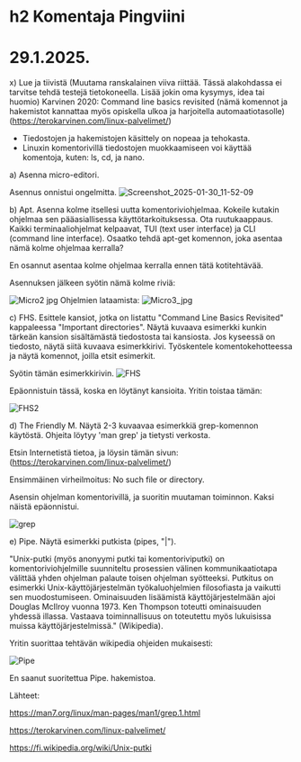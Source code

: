 h2 Komentaja Pingviini 
===
29.1.2025.
===
x) Lue ja tiivistä (Muutama ranskalainen viiva riittää. Tässä alakohdassa ei tarvitse tehdä testejä tietokoneella. Lisää jokin oma kysymys, idea tai huomio)
    Karvinen 2020: Command line basics revisited (nämä komennot ja hakemistot kannattaa myös opiskella ulkoa ja harjoitella automaatiotasolle) (https://terokarvinen.com/linux-palvelimet/)

- Tiedostojen ja hakemistojen käsittely on nopeaa ja tehokasta.
- Linuxin komentorivillä tiedostojen muokkaamiseen voi käyttää komentoja, kuten: ls, cd, ja nano.

a) Asenna micro-editori.

Asennus onnistui ongelmitta.
![Screenshot_2025-01-30_11-52-09](https://github.com/user-attachments/assets/5369d308-a141-4f9f-b723-bc210311db68)

b) Apt. Asenna kolme itsellesi uutta komentoriviohjelmaa. Kokeile kutakin ohjelmaa sen pääasiallisessa käyttötarkoituksessa. Ota ruutukaappaus. Kaikki terminaaliohjelmat kelpaavat, TUI (text user interface) ja CLI (command line interface). Osaatko tehdä apt-get komennon, joka asentaa nämä kolme ohjelmaa kerralla?

En osannut asentaa kolme ohjelmaa kerralla ennen tätä kotitehtävää.

Asennuksen jälkeen syötin nämä kolme riviä:

![Micro2 jpg](https://github.com/user-attachments/assets/425220e8-97a2-4d88-adc1-12eeedd60853)
Ohjelmien lataamista:
![Micro3_jpg](https://github.com/user-attachments/assets/26345803-d257-4cbd-a17a-6eedede8adf2)

c) FHS. Esittele kansiot, jotka on listattu "Command Line Basics Revisited" kappaleessa "Important directories". Näytä kuvaava esimerkki kunkin tärkeän kansion sisältämästä tiedostosta tai kansiosta. Jos kyseessä on tiedosto, näytä siitä kuvaava esimerkkirivi. Työskentele komentokehotteessa ja näytä komennot, joilla etsit esimerkit.

Syötin tämän esimerkkirivin. 
![FHS](https://github.com/user-attachments/assets/db933865-ae83-4c65-aa69-13a9c751ecab)

Epäonnistuin tässä, koska en löytänyt kansioita. Yritin toistaa tämän: 

![FHS2](https://github.com/user-attachments/assets/0bd920f8-8467-4994-87a4-ad0386dd4e0b)

d) The Friendly M. Näytä 2-3 kuvaavaa esimerkkiä grep-komennon käytöstä. Ohjeita löytyy 'man grep' ja tietysti verkosta.

Etsin Internetistä tietoa, ja löysin tämän sivun: (https://terokarvinen.com/linux-palvelimet/)

Ensimmäinen virheilmoitus: No such file or directory.

Asensin ohjelman komentorivillä, ja suoritin muutaman toiminnon. Kaksi näistä epäonnistui.

![grep](https://github.com/user-attachments/assets/c7e422ef-e70c-4417-a798-c7a41bd005a0)


e) Pipe. Näytä esimerkki putkista (pipes, "|").

"Unix-putki (myös anonyymi putki tai komentoriviputki) on komentoriviohjelmille suunniteltu prosessien välinen kommunikaatiotapa välittää yhden ohjelman palaute toisen ohjelman syötteeksi. Putkitus on esimerkki Unix-käyttöjärjestelmän työkaluohjelmien filosofiasta ja vaikutti sen muodostumiseen. 
Ominaisuuden lisäämistä käyttöjärjestelmään ajoi Douglas McIlroy vuonna 1973. Ken Thompson toteutti ominaisuuden yhdessä illassa.
Vastaava toiminnallisuus on toteutettu myös lukuisissa muissa käyttöjärjestelmissä." (Wikipedia).

Yritin suorittaa tehtävän wikipedia ohjeiden mukaisesti:

![Pipe](https://github.com/user-attachments/assets/2da2d10f-7f2a-4e1a-be6f-f8c72b6a4cd6)

En saanut suoritettua Pipe. hakemistoa. 













Lähteet: 

https://man7.org/linux/man-pages/man1/grep.1.html 

https://terokarvinen.com/linux-palvelimet/

https://fi.wikipedia.org/wiki/Unix-putki 
